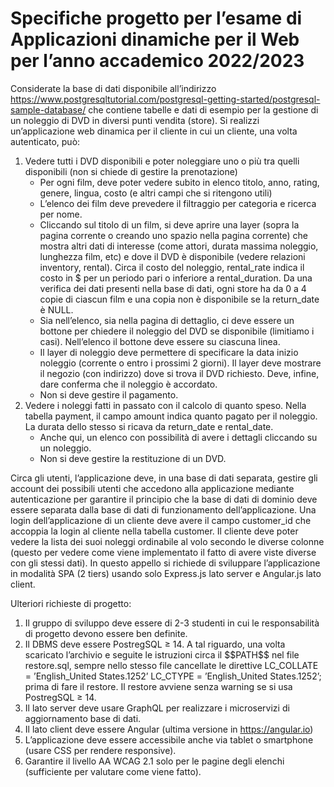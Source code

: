 # Specifiche progetto per l’esame di Applicazioni dinamiche per il Web per l’anno accademico 2022/2023

Considerate la base di dati disponibile all’indirizzo https://www.postgresqltutorial.com/postgresql-getting-started/postgresql-sample-database/ che contiene tabelle e dati di esempio per la gestione di un noleggio di DVD in diversi punti vendita (store). 
Si realizzi un’applicazione web dinamica per il cliente in cui un cliente, una volta autenticato, può: 
 1. Vedere tutti i DVD disponibili e poter noleggiare uno o più tra quelli disponibili (non si chiede di gestire la prenotazione) 
	 - Per ogni film, deve poter vedere subito in elenco titolo, anno, rating, genere, lingua, costo (e altri campi che si ritengono utili) 
	 - L’elenco dei film deve prevedere il filtraggio per categoria e ricerca per nome. 
	 - Cliccando sul titolo di un film, si deve aprire una layer (sopra la pagina corrente o creando uno spazio nella pagina corrente) che mostra altri dati di interesse (come attori, durata massima noleggio, lunghezza film, etc) e dove il DVD è disponibile (vedere relazioni inventory, rental). Circa il costo del noleggio, rental\_rate indica il costo in \$ per un periodo pari o inferiore a rental\_duration. Da una verifica dei dati presenti nella base di dati, ogni store ha da 0 a 4 copie di ciascun film e una copia non è disponibile se la return\_date è NULL. 
	 - Sia nell’elenco, sia nella pagina di dettaglio, ci deve essere un bottone per chiedere il noleggio del DVD se disponibile (limitiamo i casi). Nell’elenco il bottone deve essere su ciascuna linea. 
	 - Il layer di noleggio deve permettere di specificare la data inizio noleggio (corrente o entro i prossimi 2 giorni). Il layer deve mostrare il negozio (con indirizzo) dove si trova il DVD richiesto. Deve, infine, dare conferma che il noleggio è accordato. 
	 - Non si deve gestire il pagamento. 
2. Vedere i noleggi fatti in passato con il calcolo di quanto speso. Nella tabella payment, il campo amount indica quanto pagato per il noleggio. La durata dello stesso si ricava da return\_date e rental\_date. 
	 - Anche qui, un elenco con possibilità di avere i dettagli cliccando su un noleggio.
	 - Non si deve gestire la restituzione di un DVD. 

Circa gli utenti, l’applicazione deve, in una base di dati separata, gestire gli account dei possibili utenti che accedono alla applicazione mediante autenticazione per garantire il principio che la base di dati di dominio deve essere separata dalla base di dati di funzionamento dell’applicazione. Una login dell’applicazione di un cliente deve avere il campo customer\_id che accoppia la login al cliente nella tabella customer. Il cliente deve poter vedere la lista dei suoi noleggi ordinabile al volo secondo le diverse colonne (questo per vedere come viene implementato il fatto di avere viste diverse con gli stessi dati). In questo appello si richiede di sviluppare l’applicazione in modalità SPA (2 tiers) usando solo Express.js lato server e Angular.js lato client. 

Ulteriori richieste di progetto: 
 1. Il gruppo di sviluppo deve essere di 2-3 studenti in cui le responsabilità di progetto devono essere ben definite. 
 2. Il DBMS deve essere PostregSQL ≥ 14. A tal riguardo, una volta scaricato l’archivio e seguite le istruzioni circa il \$\$PATH\$\$ nel file restore.sql, sempre nello stesso file cancellate le direttive LC\_COLLATE = ’English\_United States.1252’ LC\_CTYPE = ’English\_United States.1252’; prima di fare il restore. Il restore avviene senza warning se si usa PostregSQL ≥ 14.
 3. Il lato server deve usare GraphQL per realizzare i microservizi di aggiornamento base di dati.
 4. Il lato client deve essere Angular (ultima versione in https://angular.io) 
 5. L’applicazione deve essere accessibile anche via tablet o smartphone (usare CSS per rendere responsive). 
 6. Garantire il livello AA WCAG 2.1 solo per le pagine degli elenchi (sufficiente per valutare come viene fatto).
